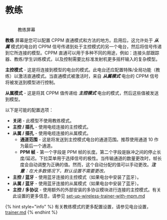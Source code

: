 # 教练

<figure><img src="/.gitbook/assets/trainer1.png" alt=""><figcaption><p>教练屏幕</p></figcaption></figure>

**教练** 屏幕是您可以配置 CPPM 直通模式和方法的地方。启用后，这允许处于 _**从属**_ 模式的电台的 CPPM 信号传递到处于主控模式的另一个电台，然后将信号传递到它所连接的模型。CPPM 直通可以用于多种不同的用途，例如：连接头部跟踪器、教练/学生训练模式，以及控制需要比标准发射机更多摇杆输入的复杂模型。

**主控模式** - 这是将连接到模型的电台的模式。此电台还应配置特殊/全局功能（教练）以激活直通模式。当直通模式被激活时，来自 _**从属模式**_ 电台的 CPPM 信号将被发送到模型进行控制。

**从属模式** - 这是将其 CPPM 值传递给 _**主控模式**_ 电台的模式，然后这些值被发送到模型。

以下是可能的配置选项：

* **关闭** - 此模型不使用教练模式。
* **主控 / 插孔** - 使用电缆连接的主控模式。
* **从属 / 插孔** - 使用电缆连接的从属模式。
  * **通道范围** - 这是将发送到主控模式电台的通道范围。推荐使用通道 10 作为最后一个通道。
  * **PPM 帧** - 第一个字段是 PPM 帧的长度。第二个字段是脉冲之间的停止长度/延迟。下拉菜单用于选择信号的极性。当传输通道的数量更改时，帧长度会自动调整为正确的值。然而，这个自动分配的值可以手动更改。_**注意**：在大多数情况下，默认设置不需要更改。_
* **主控 / 蓝牙** - 使用蓝牙连接的主控模式（如果电台中安装了蓝牙）。
* **从属 / 蓝牙** - 使用蓝牙连接的从属模式（如果电台中安装了蓝牙）。
* **主控 / 多协议** - 使用额外的外部安装的多协议模块进行连接的主控模式。有关此设置的更多信息，请参见 [set-up-wireless-trainer-with-mpm.md](../../../edgetx-how-to/set-up-wireless-trainer-with-mpm.md "mention")

{% hint style="info" %}
有关教练模式的更多配置设置，请参见电台设置，[trainer.md](../../radio-settings/trainer.md "mention")
{% endhint %}